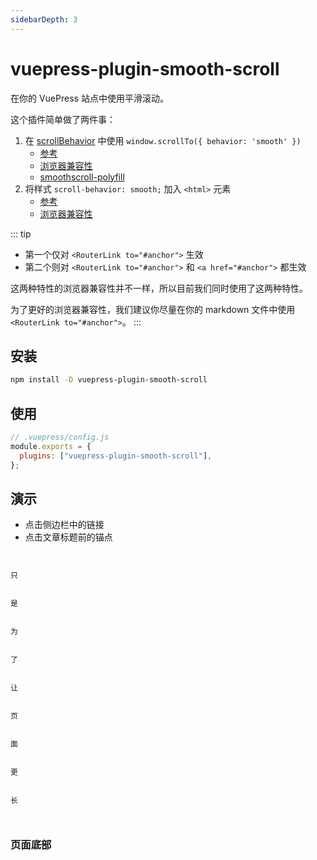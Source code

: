 ```yaml
---
sidebarDepth: 3
---
```


# vuepress-plugin-smooth-scroll <GitHubLink repo="vuepress/vuepress-community"/>

在你的 VuePress 站点中使用平滑滚动。

这个插件简单做了两件事：

1. 在 [scrollBehavior](https://router.vuejs.org/api/#scrollbehavior) 中使用 `window.scrollTo({ behavior: 'smooth' })`
   - [参考](https://developer.mozilla.org/en-US/docs/Web/API/Window/scrollTo)
   - [浏览器兼容性](https://developer.mozilla.org/en-US/docs/Web/API/Window/scrollTo#Browser_Compatibility)
   - [smoothscroll-polyfill](https://github.com/iamdustan/smoothscroll)
2. 将样式 `scroll-behavior: smooth;` 加入 `<html>` 元素
   - [参考](https://developer.mozilla.org/en-US/docs/Web/CSS/scroll-behavior)
   - [浏览器兼容性](https://developer.mozilla.org/en-US/docs/Web/CSS/scroll-behavior#Browser_compatibility)

::: tip

- 第一个仅对 `<RouterLink to="#anchor">` 生效
- 第二个则对 `<RouterLink to="#anchor">` 和 `<a href="#anchor">` 都生效

这两种特性的浏览器兼容性并不一样，所以目前我们同时使用了这两种特性。

为了更好的浏览器兼容性，我们建议你尽量在你的 markdown 文件中使用 `<RouterLink to="#anchor">`。
:::

## 安装

```sh
npm install -D vuepress-plugin-smooth-scroll
```

## 使用

```js
// .vuepress/config.js
module.exports = {
  plugins: ["vuepress-plugin-smooth-scroll"],
};
```

## 演示

- 点击侧边栏中的链接
- 点击文章标题前的锚点

```


只


是


为


了


让


页


面


更


长



```

### 页面底部
